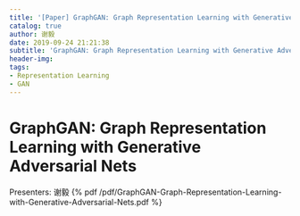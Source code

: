 ```yaml
---
title: '[Paper] GraphGAN: Graph Representation Learning with Generative Adversarial Nets'
catalog: true
author: 谢毅
date: 2019-09-24 21:21:38
subtitle: 'GraphGAN: Graph Representation Learning with Generative Adversarial Nets'
header-img:
tags:
- Representation Learning
- GAN
---
```

# GraphGAN: Graph Representation Learning with Generative Adversarial Nets
Presenters: 谢毅
{% pdf /pdf/GraphGAN-Graph-Representation-Learning-with-Generative-Adversarial-Nets.pdf %}
